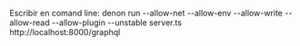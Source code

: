  Escribir en comand line: denon run --allow-net --allow-env --allow-write --allow-read --allow-plugin --unstable server.ts   
 http://localhost:8000/graphql 
